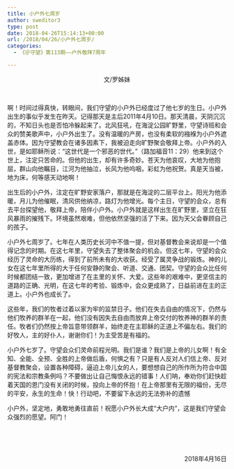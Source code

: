 ```yaml
---
title: 小户外七周岁
author: sweditor3
type: post
date: 2018-04-26T15:14:13+00:00
url: /2018/04/26/小户外七周岁/
categories:
  - 《＠守望》第113期——户外敬拜7周年

---
```

<p style="text-align: center;">
  文/罗姊妹
</p>

&nbsp;

啊！时间过得真快，转眼间，我们守望的小户外已经度过了他七岁的生日。小户外出生的事似乎发生在昨天。记得那天是主后2011年4月10日。那天清晨，天阴沉沉的，不知日头也是否怕冷躲起来了。北风狂吼，在海淀公园旷野里，守望诗班和会众的赞美歌声中，小户外出生了。没有温暖的产房，也没有柔软的襁褓为小户外遮盖赤体。因为守望教会在诸多因素下，我被迫走向旷野聚会敬拜上帝。小户外的入世，是如耶稣所说：“这世代是一个邪恶的世代。”（路加福音11：29）他来到这个世上，注定只苦命的。但他的出生，却有许多奇妙。苍天为他哀叹，大地为他抱屈，群山向他瞩目，江河为他抽泣，长风为他呜咽，彩虹为他祝贺。真是天当被，地为床，何等感天动地啊！

出生后的小户外，注定在旷野安家落户，那就是在海淀的二层平台上。阳光为他添暖，月儿为他催眠，清风供他纳凉，路灯为他增光。每个主日，守望的会众，总有去平台探望他，敬拜上帝，陪伴小户外。小户外就是这样出生在旷野里，坚立在狂风暴雨的摧残下。环境虽然艰难，但他依然坚强的活了下来。因为天父会眷顾自己的孩子。

小户外七周岁了。七年在人类历史长河中不值一提，但对基督教会来说却是一个值得记念的时期。在这七年里，守望失去了整体聚会的机会。但这七年，守望的会众经历了灵命的大历练，得到了前所未有的大收获。经受了属灵争战的锻炼。神的儿女在这七年里所得的大于任何安静的聚会、听道、交通、团契。守望的会众比任何时候都团结一致，更加增进了在主里的关怀、大爱。这些年的艰难中，更坚信主的道路的正确、光明，在这七年的考验、锻炼中，会众更成熟了，日益前进在主的正道上。小户外也成长了。

这些年，我们的牧者过着以家为牢的监禁日子。他们在失去自由的情况下，仍然与他们牧养的群羊在一起，他们没有因失去自由而放弃上帝交付的牧养神的群羊的责任。牧者们仍然按上帝旨意带领群羊，始终走在主耶稣的正道上不偏左右。我们的好牧人，主的好仆人，谢谢你们！为主受苦是有福的。

小户外七岁了。守望会众们灵命前程光明。我们是谁？我们是上帝的儿女啊！有全知、全能、全预、全胜的上帝做后盾，何惧之有？只是有人反对人们信上帝、反对基督教聚会，设置各种障碍，逼迫上帝儿女的人，要想想自己的所作所为符合中国的宪法和宗教条例吗？不要做出让自己悔恨永远的错事！人们呐，奉劝你们赶快趁着天国的恩门没有关闭的时候，投向上帝的怀抱！在上帝那里有无限的福份，无尽的平安，永生的生命！快！行动吧，不要留下永远的无法弥补的遗憾

小户外，坚定地，勇敢地勇往直前！祝愿小户外长大成“大户内”，这是我们守望会众强烈的愿望。阿门！

&nbsp;

&nbsp;

<p style="text-align: right;">
                                         2018年4月16日
</p>
